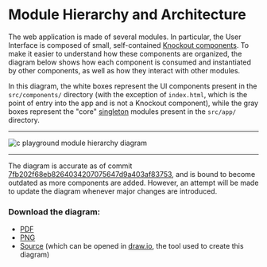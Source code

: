 # Module Hierarchy and Architecture

The web application is made of several modules. In particular, the User Interface is composed of small,
self-contained [Knockout components](http://knockoutjs.com/documentation/component-overview.html).
To make it easier to understand how these components are organized,
the diagram below shows how each component is consumed and instantiated by other components,
as well as how they interact with other modules.

In this diagram, the white boxes represent the UI components present in the `src/components/` directory
(with the exception of `index.html`, which is the point of entry into the app and is not a Knockout component),
while the gray boxes represent the "core" [singleton](https://en.wikipedia.org/wiki/Singleton_pattern) modules present in the `src/app/` directory.

***

![c playground module hierarchy diagram](/docs/c_playground/module_hierarchy.png)

***

The diagram is accurate as of commit [7fb202f68eb8264034207075647d9a403af83753](https://github.com/cs-education/sysbuild/commit/7fb202f68eb8264034207075647d9a403af83753),
and is bound to become outdated as more components are added. However, an attempt will be made to update the diagram whenever major changes are introduced.

### Download the diagram:
* [PDF](/docs/c_playground/module_hierarchy.pdf)
* [PNG](/docs/c_playground/module_hierarchy.png)
* [Source](/docs/c_playground/module_hierarchy.xml) (which can be opened in [draw.io](https://www.draw.io/), the tool used to create this diagram)
